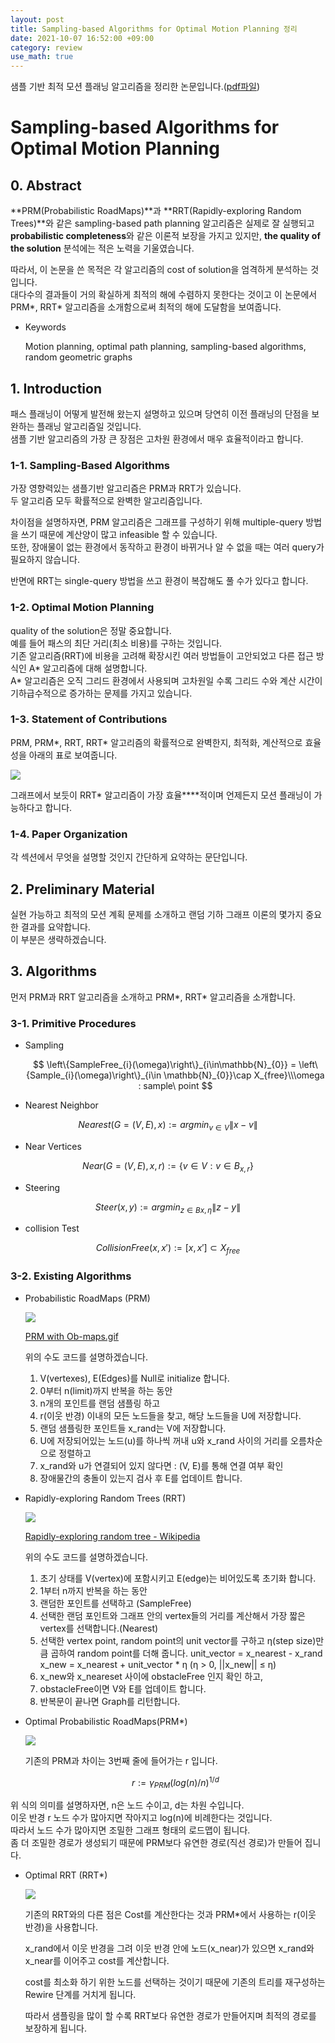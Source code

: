 ```yaml
---
layout: post
title: Sampling-based Algorithms for Optimal Motion Planning 정리
date: 2021-10-07 16:52:00 +09:00
category: review
use_math: true
---
```

샘플 기반 최적 모션 플래닝 알고리즘을 정리한 논문입니다.([pdf파일](https://arxiv.org/pdf/1105.1186.pdf))

# Sampling-based Algorithms for Optimal Motion Planning

## 0. Abstract

**PRM(Probabilistic RoadMaps)**과 **RRT(Rapidly-exploring Random Trees)**와 같은 sampling-based path planning 알고리즘은 실제로 잘 실행되고 **probabilistic completeness**와 같은 이론적 보장을 가지고 있지만, **the quality of the solution** 분석에는 적은 노력을 기울였습니다.

따라서, 이 논문을 쓴 목적은 각 알고리즘의 cost of solution을 엄격하게 분석하는 것입니다. <br>
대다수의 결과들이 거의 확실하게 최적의 해에 수렴하지 못한다는 것이고 이 논문에서 PRM*, RRT* 알고리즘을 소개함으로써 최적의 해에 도달함을 보여줍니다.

- Keywords

  Motion planning, optimal path planning, sampling-based algorithms, random geometric graphs

## 1. Introduction

패스 플래닝이 어떻게 발전해 왔는지 설명하고 있으며 당연히 이전 플래닝의 단점을 보완하는 플래닝 알고리즘일 것입니다.<br>
샘플 기반 알고리즘의 가장 큰 장점은 고차원 환경에서 매우 효율적이라고 합니다.

### 1-1. Sampling-Based Algorithms

가장 영향력있는 샘플기반 알고리즘은 PRM과 RRT가 있습니다. <br>
두 알고리즘 모두 확률적으로 완벽한 알고리즘입니다.

차이점을 설명하자면, PRM 알고리즘은 그래프를 구성하기 위해 multiple-query 방법을 쓰기 때문에 계산양이 많고 infeasible 할 수 있습니다. <br>또한, 장애물이 없는 환경에서 동작하고 환경이 바뀌거나 알 수 없을 때는 여러 query가 필요하지 않습니다.

반면에 RRT는 single-query 방법을 쓰고 환경이 복잡해도 풀 수가 있다고 합니다.

### 1-2. Optimal Motion Planning

quality of the solution은 정말 중요합니다.<br>
예를 들어 패스의 최단 거리(최소 비용)를 구하는 것입니다.<br>
기존 알고리즘(RRT)에 비용을 고려해 확장시킨 여러 방법들이 고안되었고 다른 접근 방식인 A* 알고리즘에 대해 설명합니다. <br>
A* 알고리즘은 오직 그리드 환경에서 사용되며 고차원일 수록 그리드 수와 계산 시간이 기하급수적으로 증가하는 문제를 가지고 있습니다.

### 1-3. Statement of Contributions

PRM, PRM*, RRT, RRT* 알고리즘의 확률적으로 완벽한지, 최적화, 계산적으로 효율성을 아래의 표로 보여줍니다.

<img src="/public/img/2021-10-07-paper-review.png"/>

그래프에서 보듯이 RRT* 알고리즘이 가장 효율****적이며 언제든지 모션 플래닝이 가능하다고 합니다.

### 1-4. Paper Organization

각 섹션에서 무엇을 설명할 것인지 간단하게 요약하는 문단입니다.

## 2. Preliminary Material

실현 가능하고 최적의 모션 계획 문제를 소개하고 랜덤 기하 그래프 이론의 몇가지 중요한 결과를 요약합니다.<br>
이 부분은 생략하겠습니다.

## 3. Algorithms

먼저 PRM과 RRT 알고리즘을 소개하고 PRM*, RRT* 알고리즘을 소개합니다.

### 3-1. Primitive Procedures

- Sampling

  $$
  \left\{SampleFree_{i}(\omega)\right\}_{i\in\mathbb{N}_{0}} = \left\{Sample_{i}(\omega)\right\}_{i\in \mathbb{N}_{0}}\cap X_{free}\\\omega : sample\ point
$$
- Nearest Neighbor

$$
Nearest(G = (V, E), x) := argmin_{v∈V}\left \| x-v \right \|
$$

- Near Vertices

$$
Near(G = (V, E), x, r) := \left \{v ∈ V : v ∈ B_{x,r}\right \}
$$

- Steering

$$
Steer(x, y) := argmin_{z∈Bx,η}
  \left \| z-y \right \|
$$

- collision Test

$$
CollisionFree(x, {x}') := [x, {x}'
  ] ⊂ X_{free}
$$

### 3-2. Existing Algorithms

- Probabilistic RoadMaps (PRM)

  <img src="/public/img/2021-10-07-paper-review1.png"/>

  [PRM with Ob-maps.gif](https://commons.wikimedia.org/wiki/File:PRM_with_Ob-maps.gif#/media/File:PRM_with_Ob-maps.gif)

  위의 수도 코드를 설명하겠습니다.

  1. V(vertexes), E(Edges)를 Null로 initialize 합니다.
  2. 0부터 n(limit)까지 반복을 하는 동안
  3. n개의 포인트를 랜덤 샘플링 하고
  4. r(이웃 반경) 이내의 모든 노드들을 찾고, 해당 노드들을 U에 저장합니다.
  5. 랜덤 샘플링한 포인트들 x_rand는 V에 저장합니다.
  6. U에 저장되어있는 노드(u)를 하나씩 꺼내 u와 x_rand 사이의 거리를 오름차순으로 정렬하고
  7. x_rand와 u가 연결되어 있지 않다면  : (V, E)를 통해 연결 여부 확인
  8. 장애물간의 충돌이 있는지 검사 후 E를 업데이트 합니다.
- Rapidly-exploring Random Trees (RRT)

  <img src="/public/img/2021-10-07-paper-review2.png"/>

  [Rapidly-exploring random tree - Wikipedia](https://en.wikipedia.org/wiki/Rapidly-exploring_random_tree#/media/File:Rapidly-exploring_Random_Tree_(RRT)_500x373.gif)

  위의 수도 코드를 설명하겠습니다.

  1. 초기 상태를 V(vertex)에 포함시키고 E(edge)는 비어있도록 초기화 합니다.
  2. 1부터 n까지 반복을 하는 동안
  3. 랜덤한 포인트를 선택하고 (SampleFree)
  4. 선택한 랜덤 포인트와 그래프 안의 vertex들의 거리를 계산해서 가장 짧은 vertex를 선택합니다.(Nearest)
  5. 선택한 vertex point, random point의 unit vector를 구하고 η(step size)만큼 곱하여 random point를 더해 줍니다.
     unit_vector = x_nearest - x_rand
     x_new = x_nearest + unit_vector *  η (η > 0, ||x_new|| ≤ η)
  6. x_new와 x_neareset 사이에 obstacleFree 인지 확인 하고,
  7. obstacleFree이면 V와 E를 업데이트 합니다.
  8. 반복문이 끝나면 Graph를 리턴합니다.
- Optimal Probabilistic RoadMaps(PRM*)

  <img src="/public/img/2021-10-07-paper-review3.png"/>

  기존의 PRM과 차이는 3번째 줄에 들어가는 r 입니다.<br>

  $$
  r := \gamma_{PRM}(log(n)/n)^{1/d}
$$
  
위 식의 의미를 설명하자면, n은 노드 수이고, d는 차원 수입니다.<br>이웃 반경 r 노드 수가 많아지면 작아지고 log(n)에 비례한다는 것입니다.<br>따라서 노드 수가 많아지면 조밀한 그래프 형태의 로드맵이 됩니다. <br>좀 더 조밀한 경로가 생성되기 때문에 PRM보다 유연한 경로(직선 경로)가 만들어 집니다.
- Optimal RRT (RRT*)

  <img src="/public/img/2021-10-07-paper-review4.png"/>

  기존의 RRT와의 다른 점은 Cost를 계산한다는 것과 PRM*에서 사용하는 r(이웃 반경)을 사용합니다.

  x_rand에서 이웃 반경을 그려 이웃 반경 안에 노드(x_near)가 있으면 x_rand와 x_near를 이어주고 cost를 계산합니다.

  cost를 최소화 하기 위한 노드를 선택하는 것이기 때문에 기존의 트리를 재구성하는 Rewire 단계를 거치게 됩니다.

  따라서 샘플링을 많이 할 수록 RRT보다 유연한 경로가 만들어지며 최적의 경로를 보장하게 됩니다.
